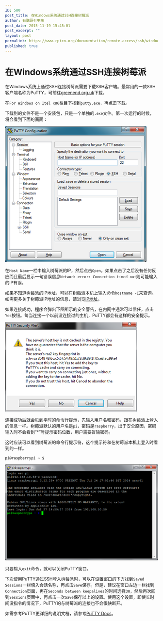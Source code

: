 ```yaml
---
ID: 580
post_title: 在Windows系统通过SSH连接树莓派
author: 有聰哥冇甩拖
post_date: 2015-11-19 15:45:01
post_excerpt: ""
layout: post
permalink: https://www.rpicn.org/documentation/remote-access/ssh/windows-md-3/
published: true
---
```

# 在Windows系统通过SSH连接树莓派

在Windows系统上通过SSH连接树莓派需要下载SSH客户端。最常用的一款SSH客户端名称为PuTTY，可前往<a href="http://www.chiark.greenend.org.uk/~sgtatham/putty/download.html" target="_blank">greenend.org.uk</a>下载。

在`For Windows on Itel x86`栏目下找到`putty.exe`，再点击下载。

下载到的文件不是一个安装包，只是一个单独的`.exe`文件。第一次运行的时候，将会看到下面的画面：

![PuTTY configuration](https://raw.githubusercontent.com/raspberrypi/documentation/master/remote-access/ssh/images/ssh-win-config.png)

在`Host Name`一栏中输入树莓派的IP，然后点击`Open`，如果点击了之后没有任何反应而且最后显示一句错误信息`Network error: Connection timed out`则可能输入的IP有误。

如果不知道树莓派的IP地址，可以在树莓派本机上输入命令`hostname -I`来查询。如需更多关于树莓派IP地址的信息，请浏览[IP地址](../../../troubleshooting/hardware-troubleshooting/networking/ip-address.md)。

如果连接成功，程序会弹出下图所示的安全警告，在内网中通常可以信任，点击`Yes`按钮。每当连接一个以前没连接过的主机，PuTTY都会有这样的安全提示。

![PuTTY warning](https://raw.githubusercontent.com/raspberrypi/documentation/master/remote-access/ssh/images/ssh-win-warning.png)

连接成功后就会见到平时的命令行提示，先输入用户名和密码，跟在树莓派上登入的信息一样。树莓派默认的用户名是`pi`，密码是`raspberry`，出于安全原因，密码输入时不会看到“*”号提示密码位数，用户需要盲输密码。

这时应该可以看到树莓派的命令行提示符，这个提示符和在树莓派本机上登入时看到的一样。

    pi@raspberrypi ~ $

![PuTTY window](https://raw.githubusercontent.com/raspberrypi/documentation/master/remote-access/ssh/images/ssh-win-window.png)

只要输入`exit`命令，就可以关闭PuTTY窗口。

下次使用PuTTY通过SSH登入树莓派时，可以在设置窗口的下方找到`Saved Sessions`一栏填入会话名称，再点击`Save`保存。但是，建议在窗口左边一栏找到`Connection`页面，再在`Seconds between keepalives`的时间选择`30`，然后再次回到`Sessions`页面中，再点击一次`Save`保存以上的设置。使用这个设置，即使长时间没指令的情况下，PuTTY的与树莓派的连接也不会很快断开。

如需参考PuTTY更详细的说明文档，请参考<a href="http://www.chiark.greenend.org.uk/~sgtatham/putty/docs.html" target="_blank">PuTTY Docs</a>。
